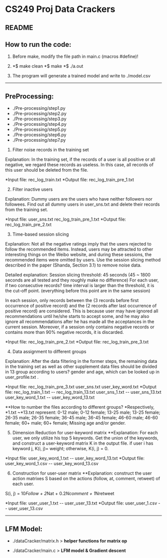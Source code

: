 # CS249 Proj Data Crackers

## README

## How to run the code:

1. Before make, modify the file path in main.c (macros #define)!

2.  *$ make clean
     *$ make
     *$ ./a.out

3. The program will generate a trained model and write to ./model.csv


***

## PreProcessing:

* ./Pre-processing/step1.py
* ./Pre-processing/step2.py
* ./Pre-processing/step3.py
* ./Pre-processing/step4.py
* ./Pre-processing/step5.py
* ./Pre-processing/step6.py
* ./Pre-processing/step7.py

1. Filter noise records in the training set

Explanation: In the training set, if the records of a user is all positive or all negative, we regard these records as useless. In this case, all records of this user should be deleted from the file.

*Input file: 	rec_log_train.txt
*Output file: 	rec_log_train_pre_1.txt


2. Filter inactive users

Explanation: Dummy users are the users who have neither followers nor followees. Find out all dummy users in user_sns.txt and delete their records from the training set.

*Input file:		user_sns.txt	rec_log_train_pre_1.txt
*Output file:	rec_log_train_pre_2.txt

      
3. Time-based session slicing

Explanation: Not all the negative ratings imply that the users rejected to follow the recommended items. Instead, users may be attracted to other interesting things on the Weibo website, and during these sessions, the recommended items were omitted by users. Use the session slicing method described in the paper (Shanda, Section 3.1) to remove noise data. 

Detailed explanation:
Session slicing threshold: 45 seconds (45 ~ 1800 seconds are all tested and they roughly make no difference)
For each user, if two consecutive records? time interval is larger than the threshold, it is the cut-off point. (everything before this point are in the same session)

In each session, only records between the {3 records before first occurrence of positive record} and the {2 records after last occurrence of positive record} are considered. This is because user may have ignored all recommendations until he/she starts to accept some, and he may also ignore all recommendations after he has made all the acceptances in the current session.
Moreover, if a session only contains negative records or contains more than 90% negative records, it is discarded.

*Input file:		rec_log_train_pre_2.txt
*Output file: 	rec_log_train_pre_3.txt


4. Data assignment to different groups

Explanation: After the data filtering in the former steps, the remaining data in the training set as well as other supplement data files should be divided in 13 group according to users? gender and age, which can be looked up in user_profile.txt .

*Input file:		rec_log_train_pre_3.txt		user_sns.txt	user_key_word.txt
*Output file:	rec_log_train_1.txt	--		rec_log_train_13.txt
				user_sns_1.txt		--		user_sns_13.txt
				user_key_word_1.txt	--		user_key_word_13.txt

**How to number the files according to different groups?
*Respectively, *1.txt ~*13.txt represent: 0-12 male; 0-12 female; 13-25 male; 13-25 female; 26-35 male; 26-35 female; 36-45 male; 36-45 female; 46-60 male; 46-60 female; 60+ male; 60+ female; Missing age and/or gender.
		
		

5. Dimension Reduction for user-keyword matrix
**Explanation: For each user, we only utilize his top 5 keywords. Get the union of the keywords, and construct a user-keyword matrix K in the output file. if user i has keyword j, K(i, j)= weight; otherwise, K(i, j) = 0.

*Input file:		user_key_word_1.txt	--	user_key_word_13.txt
*Output file:	user_key_word_1.csv	--	user_key_word_13.csv


6. Construction for user-user matrix
**Explanation: construct the user action matrixes S based on the actions (follow, at, comment, retweet) of each user.

S(i, j) = 10*Follow + 2*Nat + 0.2*Ncomment + 1*Nretweet

*Input file:		user_user_1.txt	--	user_user_13.txt
*Output file:	user_user_1.csv	--	user_user_13.csv



***

## LFM Model:

* ./dataCracker/matrix.h   > **helper functions for matrix op**

* ./dataCracker/main.c 	> **LFM model & Gradient descent**



